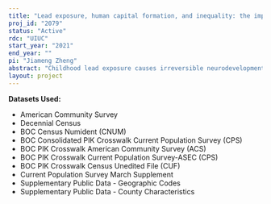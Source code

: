 ```yaml
---
title: "Lead exposure, human capital formation, and inequality: the impacts of lead exposure on long-run labor market outcomes"
proj_id: "2079"
status: "Active"
rdc: "UIUC"
start_year: "2021"
end_year: ""
pi: "Jiameng Zheng"
abstract: "Childhood lead exposure causes irreversible neurodevelopmental and behavioral changes, affecting human capital formation. But no research has yet tested for long-run impacts of childhood lead exposure. The purpose of this project is to estimate the long-run effects of lead exposure on adult labor market and related outcomes. To implement our analysis, we will explore the impacts of exposure on lead from drinking water and leaded gasoline on labor market outcomes, including employment and earnings. We will also explore these effects on related outcomes, like education attainment.  Restricted RDC data are required so that we can connect the county of birth from Numident File to demographic data in household survey data using the Personal Identification Key (PIK).  Knowing the county of birth of the respondents in the household data and paring that with the lead in drinking water violation data and lead in gasoline data researchers provided will allow us to determine the lead exposure of respondents in their early childhood. This research project requests the restrictive microdata files of the American Community Survey (ACS), the Current Population Survey Annual Social and Economic Supplement (CPS ASEC), and the Numident File.  Using available data, we will use multiple regression designs to explore the long-run impacts of lead exposure, and release estimates of main coefficients of interest only for sizeable groups of county-year cells that do not violate proper disclosure practices. We will work closely with our administrator and/or other administrators to choose consistent sample restrictions and eliminate all disclosure risks."
layout: project
---
```


**Datasets Used:**

  - American Community Survey 
  - Decennial Census 
  - BOC Census Numident (CNUM) 
  - BOC Consolidated PIK Crosswalk Current Population Survey (CPS) 
  - BOC PIK Crosswalk American Community Survey (ACS) 
  - BOC PIK Crosswalk Current Population Survey-ASEC (CPS) 
  - BOC PIK Crosswalk Census Unedited File (CUF) 
  - Current Population Survey March Supplement 
  - Supplementary Public Data - Geographic Codes 
  - Supplementary Public Data - County Characteristics 


